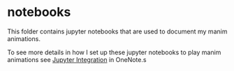 # notebooks

This folder contains jupyter notebooks that are used to document my manim animations.

To see more details in how I set up these jupyter notebooks to play manim animations see [Jupyter Integration](onenote:https://d.docs.live.net/2e31059ba365f7ee/Documentos/Programming/Manim.one#Jupyter%20Integration&section-id={3A63B15B-34B6-4E76-BFC3-BC843B3BD4AA}&page-id={B1105209-84E9-47CB-B462-07EC5DB94044}&end) in OneNote.s